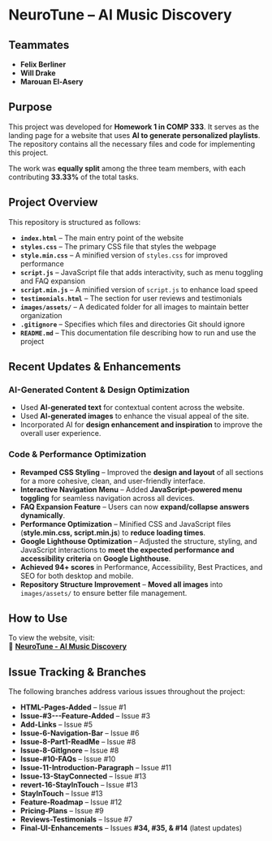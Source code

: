 # NeuroTune – AI Music Discovery

## Teammates

- **Felix Berliner**
- **Will Drake**
- **Marouan El-Asery**

## Purpose

This project was developed for **Homework 1 in COMP 333**. It serves as the landing page for a website that uses **AI to generate personalized playlists**. The repository contains all the necessary files and code for implementing this project.

The work was **equally split** among the three team members, with each contributing **33.33%** of the total tasks.

## Project Overview

This repository is structured as follows:

- **`index.html`** – The main entry point of the website
- **`styles.css`** – The primary CSS file that styles the webpage
- **`style.min.css`** – A minified version of `styles.css` for improved performance
- **`script.js`** – JavaScript file that adds interactivity, such as menu toggling and FAQ expansion
- **`script.min.js`** – A minified version of `script.js` to enhance load speed
- **`testimonials.html`** – The section for user reviews and testimonials
- **`images/assets/`** – A dedicated folder for all images to maintain better organization
- **`.gitignore`** – Specifies which files and directories Git should ignore
- **`README.md`** – This documentation file describing how to run and use the project

## Recent Updates & Enhancements

### **AI-Generated Content & Design Optimization**
- Used **AI-generated text** for contextual content across the website.
- Used **AI-generated images** to enhance the visual appeal of the site.
- Incorporated AI for **design enhancement and inspiration** to improve the overall user experience.

### **Code & Performance Optimization**
- **Revamped CSS Styling** – Improved the **design and layout** of all sections for a more cohesive, clean, and user-friendly interface.
- **Interactive Navigation Menu** – Added **JavaScript-powered menu toggling** for seamless navigation across all devices.
- **FAQ Expansion Feature** – Users can now **expand/collapse answers dynamically**.
- **Performance Optimization** – Minified CSS and JavaScript files (**style.min.css, script.min.js**) to **reduce loading times**.
- **Google Lighthouse Optimization** – Adjusted the structure, styling, and JavaScript interactions to **meet the expected performance and accessibility criteria** on **Google Lighthouse**.
- **Achieved 94+ scores** in Performance, Accessibility, Best Practices, and SEO for both desktop and mobile.
- **Repository Structure Improvement** – **Moved all images** into `images/assets/` to ensure better file management.

## How to Use

To view the website, visit:  
🔗 **[NeuroTune - AI Music Discovery](https://felixberliner1.github.io/COMP333-SWE/)**

## Issue Tracking & Branches

The following branches address various issues throughout the project:

- **HTML-Pages-Added** – Issue #1
- **Issue-#3---Feature-Added** – Issue #3
- **Add-Links** – Issue #5
- **Issue-6-Navigation-Bar** – Issue #6
- **Issue-8-Part1-ReadMe** – Issue #8
- **Issue-8-GitIgnore** – Issue #8
- **Issue-#10-FAQs** – Issue #10
- **Issue-11-Introduction-Paragraph** – Issue #11
- **Issue-13-StayConnected** – Issue #13
- **revert-16-StayInTouch** – Issue #13
- **StayInTouch** – Issue #13
- **Feature-Roadmap** – Issue #12
- **Pricing-Plans** – Issue #9
- **Reviews-Testimonials** – Issue #7
- **Final-UI-Enhancements** – Issues **#34, #35, & #14** (latest updates)


